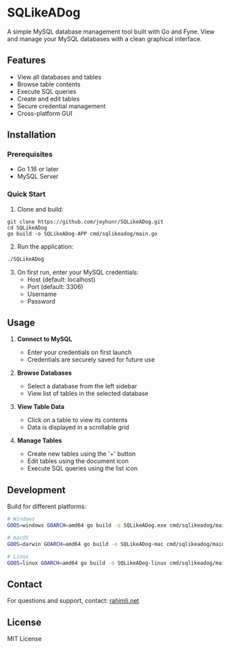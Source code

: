 # SQLikeADog

A simple MySQL database management tool built with Go and Fyne. View and manage your MySQL databases with a clean graphical interface.

## Features

- View all databases and tables
- Browse table contents
- Execute SQL queries
- Create and edit tables
- Secure credential management
- Cross-platform GUI

## Installation

### Prerequisites
- Go 1.16 or later
- MySQL Server

### Quick Start

1. Clone and build:
```
git clone https://github.com/jeyhunr/SQLikeADog.git
cd SQLikeADog
go build -o SQLikeADog-APP cmd/sqlikeadog/main.go
```

2. Run the application:
```bash
./SQLikeADog
```

3. On first run, enter your MySQL credentials:
   - Host (default: localhost)
   - Port (default: 3306)
   - Username
   - Password

## Usage

1. **Connect to MySQL**
   - Enter your credentials on first launch
   - Credentials are securely saved for future use

2. **Browse Databases**
   - Select a database from the left sidebar
   - View list of tables in the selected database

3. **View Table Data**
   - Click on a table to view its contents
   - Data is displayed in a scrollable grid

4. **Manage Tables**
   - Create new tables using the '+' button
   - Edit tables using the document icon
   - Execute SQL queries using the list icon

## Development

Build for different platforms:

```bash
# Windows
GOOS=windows GOARCH=amd64 go build -o SQLikeADog.exe cmd/sqlikeadog/main.go

# macOS
GOOS=darwin GOARCH=amd64 go build -o SQLikeADog-mac cmd/sqlikeadog/main.go

# Linux
GOOS=linux GOARCH=amd64 go build -o SQLikeADog-linux cmd/sqlikeadog/main.go
```

## Contact

For questions and support, contact: [rahimli.net](https://rahimli.net)

## License

MIT License